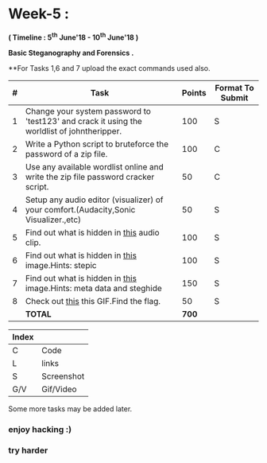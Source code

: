 # Week-5 :

**( Timeline : 5<sup>th</sup> June'18 - 10<sup>th</sup> June'18 )**
 
 **Basic Steganography and Forensics .**

**For Tasks 1,6 and 7 upload the exact commands used also.

|#| Task		| Points	|	Format To Submit	|
|--| ------------- 	| -------------	|	-------------------		|
|1| Change your system password to 'test123' and crack it using the worldlist of johntheripper.  | 100  |	S	|
|2| Write a Python script to bruteforce the password of a zip file.  | 100  |	C |
|3| Use any available wordlist online and write the zip file password cracker script.  | 50  |		C	|
|4| Setup any audio editor (visualizer) of your comfort.(Audacity,Sonic Visualizer.,etc)| 50  |	S	|
|5| Find out what is hidden in [this](https://drive.google.com/open?id=1LNEzwMZeKUVNavCClBW-eFsdHJLK0ZCK) audio clip. | 100  |	S	|
|6| Find out what is hidden in  [this](https://drive.google.com/open?id=1WcfI1mSfXi7-hlzNtGizoLO79TqXAnE2) image.Hints: stepic  |100| S |
|7| Find out what is hidden in  [this](https://drive.google.com/open?id=14nrlYnar48QY6LYg2oKt-wco6IqfrFxx) image.Hints: meta data and steghide | 150  |	S	|
|8| Check out  [this](https://drive.google.com/open?id=1_kFkT2LJigNtZRQCtlycAOe7hU6s93Qw) this GIF.Find the flag. | 50  |		S	|
|| **TOTAL** 	| **700**	|



Index	|	|
--------|-------|
C	| Code	|
L |links|
S	| Screenshot	|
G/V	| Gif/Video	|

Some more tasks may be added later.

### enjoy hacking :)
### try harder
